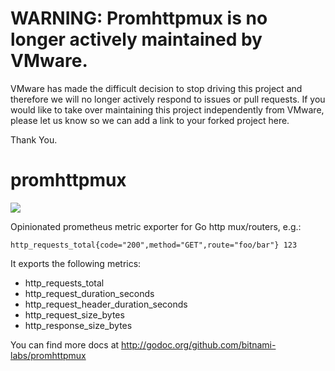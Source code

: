 # WARNING: Promhttpmux is no longer actively maintained by VMware.

VMware has made the difficult decision to stop driving this project and therefore we will no longer actively respond to issues or pull requests. If you would like to take over maintaining this project independently from VMware, please let us know so we can add a link to your forked project here.

Thank You.

# promhttpmux

[![](https://godoc.org/github.com/bitnami-labs/promhttpmux?status.svg)](http://godoc.org/github.com/bitnami-labs/promhttpmux)

Opinionated prometheus metric exporter for Go http mux/routers, e.g.:

```
http_requests_total{code="200",method="GET",route="foo/bar"} 123
```

It exports the following metrics:

- http_requests_total
- http_request_duration_seconds
- http_request_header_duration_seconds
- http_request_size_bytes
- http_response_size_bytes

You can find more docs at http://godoc.org/github.com/bitnami-labs/promhttpmux

